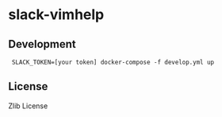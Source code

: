 slack-vimhelp
=============

Development
-----------
```
 SLACK_TOKEN=[your token] docker-compose -f develop.yml up
```

License
-------

Zlib License
